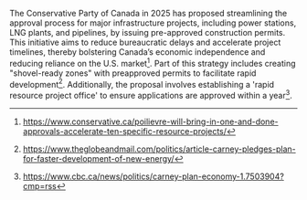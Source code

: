 The Conservative Party of Canada in 2025 has proposed streamlining the approval process for major infrastructure projects, including power stations, LNG plants, and pipelines, by issuing pre-approved construction permits. This initiative aims to reduce bureaucratic delays and accelerate project timelines, thereby bolstering Canada’s economic independence and reducing reliance on the U.S. market[^1]. Part of this strategy includes creating "shovel-ready zones" with preapproved permits to facilitate rapid development[^6]. Additionally, the proposal involves establishing a 'rapid resource project office' to ensure applications are approved within a year[^7].

[^1]: https://www.conservative.ca/poilievre-will-bring-in-one-and-done-approvals-accelerate-ten-specific-resource-projects/
[^6]: https://www.theglobeandmail.com/politics/article-carney-pledges-plan-for-faster-development-of-new-energy/
[^7]: https://www.cbc.ca/news/politics/carney-plan-economy-1.7503904?cmp=rss
